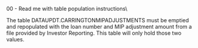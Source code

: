 00 - Read me with table population instructions\

The table DATAUPDT.CARRINGTONMIPADJUSTMENTS must be emptied and repopulated with the loan number and MIP adjustment amount from a file provided by Investor Reporting.
This table will only hold those two values.
